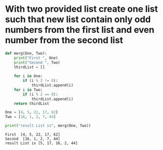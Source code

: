 # With two provided list create one list such that new list contain only odd numbers from the first list and even number from the second list



```python
def merg(One, Two):
    print("First ", One)
    print("Second ", Two)
    thirdList = []
    
    for i in One:
        if (i % 2 != 0):
            thirdList.append(i)
    for i in Two:
        if (i % 2 == 0):
            thirdList.append(i)
    return thirdList

One = [4, 5, 22, 17, 62]
Two = [16, 1, 2, 7, 44]

print("result List is", merg(One, Two))
```

    First  [4, 5, 22, 17, 62]
    Second  [16, 1, 2, 7, 44]
    result List is [5, 17, 16, 2, 44]
    


```python

```
